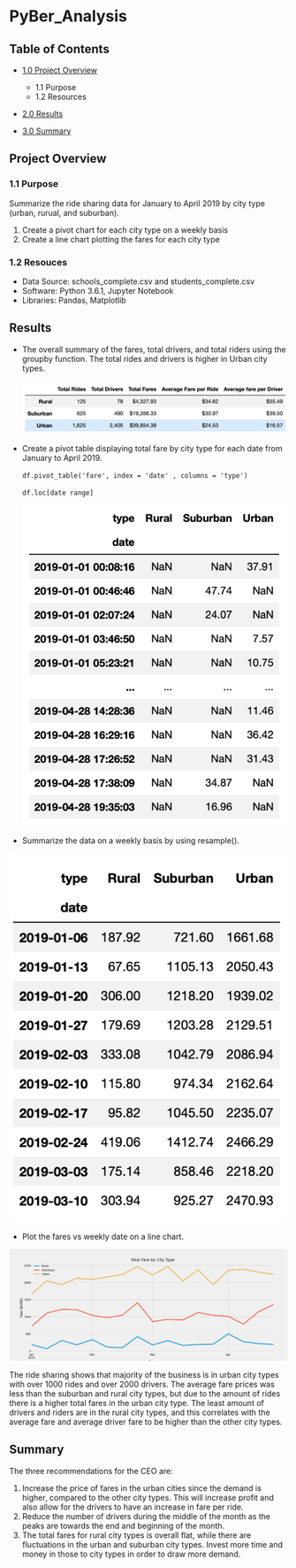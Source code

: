 # PyBer_Analysis

## Table of Contents
- [1.0 Project Overview](#Project-Overview)
  * 1.1 Purpose
  * 1.2 Resources
 
- [2.0 Results](#Results)

- [3.0 Summary](#Summary)


<a name="Project-Overview"></a>
## Project Overview
### 1.1 Purpose
Summarize the ride sharing data for January to April 2019 by city type (urban, rurual, and suburban).

1. Create a pivot chart for each city type on a weekly basis
2. Create a line chart plotting the fares for each city type

### 1.2 Resouces
- Data Source: schools_complete.csv and students_complete.csv
- Software: Python 3.6.1, Jupyter Notebook
- Libraries: Pandas, Matplotlib

<a name="Results"></a>
## Results
* The overall summary of the fares, total drivers, and total riders using the groupby function. The total rides and drivers is higher in Urban city types. 
  
  ![alt text](Resources/summary_city_type.png)
  
* Create a pivot table displaying total fare by city type for each date from January to April 2019. 
 
  `df.pivot_table('fare', index = 'date' , columns = 'type')`
 
  `df.loc[date range]`
 
  ![alt text](Resources/pivot_table.png)
 
* Summarize the data on a weekly basis by using resample().

 ![alt text](Resources/pivot_table_weekly.png)
 
* Plot the fares vs weekly date on a line chart. 

![alt text](Resources/total_date_by_city.png)

The ride sharing shows that majority of the business is in urban city types with over 1000 rides and over 2000 drivers.  The average fare prices was less than the suburban and rural city types, but due to the amount of rides there is a higher total fares in the urban city type. The least amount of drivers and riders are in the rural city types, and this correlates with the average fare and average driver fare to be higher than the other city types.  

<a name="Summary"></a>
## Summary

The three recommendations for the CEO are: 

1. Increase the price of fares in the urban cities since the demand is higher, compared to the other city types.  This will increase profit and also allow for the drivers to have an increase in fare per ride. 
2. Reduce the number of drivers during the middle of the month as the peaks are towards the end and beginning of the month. 
3. The total fares for rural city types is overall flat, while there are fluctuations in the urban and suburban city types.  Invest more time and money in those to city types in order to draw more demand.  
